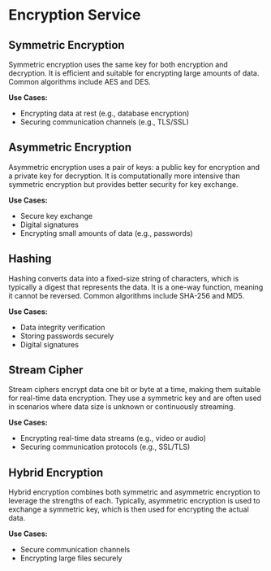 # Encryption Service

## Symmetric Encryption
Symmetric encryption uses the same key for both encryption and decryption. It is efficient and suitable for encrypting large amounts of data. Common algorithms include AES and DES.

**Use Cases:**
- Encrypting data at rest (e.g., database encryption)
- Securing communication channels (e.g., TLS/SSL)

## Asymmetric Encryption
Asymmetric encryption uses a pair of keys: a public key for encryption and a private key for decryption. It is computationally more intensive than symmetric encryption but provides better security for key exchange.

**Use Cases:**
- Secure key exchange
- Digital signatures
- Encrypting small amounts of data (e.g., passwords)

## Hashing
Hashing converts data into a fixed-size string of characters, which is typically a digest that represents the data. It is a one-way function, meaning it cannot be reversed. Common algorithms include SHA-256 and MD5.

**Use Cases:**
- Data integrity verification
- Storing passwords securely
- Digital signatures

## Stream Cipher
Stream ciphers encrypt data one bit or byte at a time, making them suitable for real-time data encryption. They use a symmetric key and are often used in scenarios where data size is unknown or continuously streaming.

**Use Cases:**
- Encrypting real-time data streams (e.g., video or audio)
- Securing communication protocols (e.g., SSL/TLS)

## Hybrid Encryption
Hybrid encryption combines both symmetric and asymmetric encryption to leverage the strengths of each. Typically, asymmetric encryption is used to exchange a symmetric key, which is then used for encrypting the actual data.

**Use Cases:**
- Secure communication channels
- Encrypting large files securely